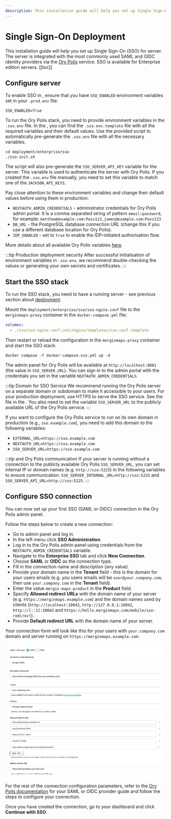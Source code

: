 ```yaml
---
description: This installation guide will help you set up Single Sign-On (SSO) for your Mergin Maps Enterprise edition server.
---
```


# Single Sign-On Deployment

This installation guide will help you set up Single Sign-On (SSO) for <MainPlatformName /> server. The <MainPlatformName /> server is integrated with the most commonly used SAML and OIDC identity providers via the [Ory Polis](https://www.ory.sh/docs/polis) service.
SSO is available for Enterprise edition servers.
[[toc]]

## Configure server

To enable SSO in <MainPlatformName />, ensure that you have `SSO_ENABLED` environment variables set in your `.prod.env` file:

```shell
SSO_ENABLED=True
```

To run the Ory Polis stack, you need to provide environment variables in the `.sso.env` file. In the <GitHubRepo id="MerginMaps/server/blob/master/deployment/enterprise" desc="deployment folder for the enterprise edition" />, you can find the `.sso.env.template` file with all the required variables and their default values. Use the provided script to automatically pre-generate the `.sso.env` file with all the necessary variables.

```shell
cd deployment/enterprise/sso
./sso-init.sh
```

The script will also pre-generate the `SSO_SERVER_API_KEY` variable for the <MainPlatformName /> server. This variable is used to authenticate the <MainPlatformName /> server with Ory Polis. If you created the `.sso.env` file manually, you need to set this variable to match one of the `JACKSON_API_KEYS`.

Pay close attention to these environment variables and change their default values before using them in production:

* `NEXTAUTH_ADMIN_CREDENTIALS` - administrator credentials for Ory Polis admin portal. It is a comma separated string of pattern `email:password`, for example: `matthew@example.com:Pass123,james@example.com:Pass123`
* `DB_URL` - the PostgreSQL database connection URL (change this if you use a different database location for Ory Polis).
* `IDP_ENABLED` - set to `true` to enable the IDP-initiated authorisation flow.

More details about all available Ory Polis variables [here](https://www.ory.sh/docs/polis/deploy/env-variables).

:::tip Production deployment security
After successful initialisation of environment variables in `.sso.env`, we recommend double-checking the values or generating your own secrets and certificates.
:::

## Start the SSO stack

To run the SSO stack, you need to have a running <MainPlatformName /> server - see previous section about [deployment](../install/index.md). 

Mount the `deployment/enterprise/sso/sso-nginx.conf` file to the `merginmaps-proxy` container in the `docker-compose.yml` file:

```yaml
volumes:
  - ./sso/sso-nginx.conf:/etc/nginx/templates/sso.conf.template
```

Then restart or reload the configuration in the `merginmaps-proxy` container and start the SSO stack:

```shell
docker compose -f docker-compose.sso.yml up -d
```

The admin panel for Ory Polis will be available at `http://localhost:8081` (the value in `SSO_SERVER_URL`). You can sign in to the admin portal with the credentials you set in the variable `NEXTAUTH_ADMIN_CREDENTIALS`.

:::tip Domain for SSO Service 
We recommend running the Ory Polis server on a separate domain or subdomain to make it accessible to your users. For your production deployment, use HTTPS to serve the SSO service. See the <GitHubRepo id="/MerginMaps/server/blob/master/deployment/enterprise/ssl-sso-proxy.conf" desc="ssl-sso-proxy.conf" /> file in the <GitHubRepo id="MerginMaps/server/blob/master/deployment/" desc="deployment folder" />. You also need to set the variable `SSO_SERVER_URL` to the publicly available URL of the Ory Polis service.
:::

If you want to configure the Ory Polis service to run on its own domain in production (e.g., `sso.example.com`), you need to add this domain to the following variables:

* `EXTERNAL_URL=https://sso.example.com`
* `NEXTAUTH_URL=https://sso.example.com`
* `SSO_SERVER_URL=https://sso.example.com`

:::tip <MainPlatformName /> and Ory Polis communication
If your <MainPlatformName /> server is running without a connection to the publicly available Ory Polis `SSO_SERVER_URL`, you can set internal IP or domain names (e.g. `http://sso:5225`) in the following variables to ensure communication: `SSO_SERVER_INTERNAL_URL=http://sso:5225` and `SSO_SERVER_API_URL=http://sso:5225`.
:::

## Configure SSO connection

You can now set up your first SSO (SAML or OIDC) connection in the Ory Polis admin panel.

Follow the steps below to create a new connection:

* Go to <MainPlatformName /> admin panel and log in.
* In the left menu click **SSO Administration**.
* Log in to the Ory Polis admin panel using credentials from the `NEXTAUTH_ADMIN_CREDENTIALS` variable.
* Navigate to the **Enterprise SSO** tab and click **New Connection**.
* Choose **SAML** or **OIDC** as the connection type.
* Fill in the connection name and description (any value).
* Provide your domain name in the **Tenant** field - this is the domain for your users emails (e.g. you users emails will be `user@your.company.com`, then use `your.company.com` in the **Tenant** field).
* Enter the value `mergin-maps-product` in the **Product** field.
* Specify **Allowed redirect URLs** with the domain name of your <MainPlatformName /> server (e.g. `https://merginmaps.example.com`) and the domain names used by <MainPlatformName /> clients (`http://localhost:10042`, `http://127.0.0.1:10042`, `http://[::1]:10042` and `https://hello.merginmaps.com/mobile/sso-redirect`).
* Provide **Default redirect URL** with the domain name of your <MainPlatformName /> server.

Your connection form will look like this for your users with `your.company.com` domain and <MainPlatformName /> server running on `https://merginmaps.example.com`:

![SSO connection setup](./ory-polis-new-connection.jpg "SSO connection setup")

For the rest of the connection configuration parameters, refer to the [Ory Polis documentation](https://www.ory.sh/docs/polis/sso-providers/) for your SAML or OIDC provider guide and follow the steps to configure your connection.

Once you have created the connection, go to your <MainPlatformName /> dashboard and click **Continue with SSO**.
